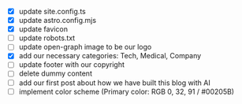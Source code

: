 - [x] update site.config.ts
- [x] update astro.config.mjs
- [x] update favicon
- [ ] update robots.txt
- [ ] update open-graph image to be our logo
- [x] add our necessary categories: Tech, Medical, Company
- [ ] update footer with our copyright
- [ ] delete dummy content
- [ ] add our first post about how we have built this blog with AI
- [ ] implement color scheme (Primary color: RGB 0, 32, 91 / #00205B)
